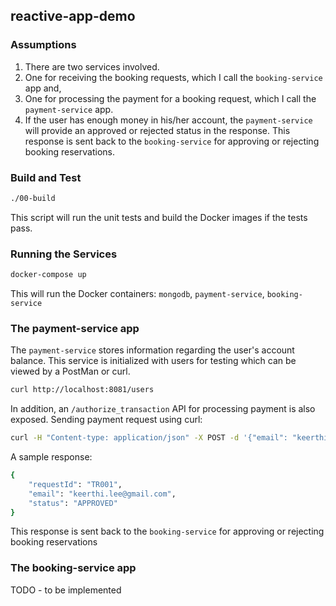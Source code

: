 ## reactive-app-demo

### Assumptions
1. There are two services involved. 
2. One for receiving the booking requests, which I call the `booking-service` app and,
3. One for processing the payment for a booking request, which I call the `payment-service` app.
4. If the user has enough money in his/her account, the `payment-service` will provide an approved or rejected status
   in the response. This response is sent back to the `booking-service` for approving or rejecting booking reservations.

### Build and Test
```bash
./00-build
```
This script will run the unit tests and build the Docker images if the tests pass.

### Running the Services
```bash
docker-compose up
```
This will run the Docker containers: `mongodb`, `payment-service`, `booking-service`

### The payment-service app
The `payment-service` stores information regarding the user's account balance. This service is initialized with users
for testing which can be viewed by a PostMan or curl.
```bash
curl http://localhost:8081/users
```
In addition, an `/authorize_transaction` API for processing payment is also exposed. Sending payment request using curl:
```bash
curl -H "Content-type: application/json" -X POST -d '{"email": "keerthi.lee@gmail.com","request-id": "TR001", "amount": 45.0}' http://localhost:8081/authorize_transaction
```
A sample response:
```bash
{
    "requestId": "TR001",
    "email": "keerthi.lee@gmail.com",
    "status": "APPROVED"
}
```
This response is sent back to the `booking-service` for approving or rejecting booking reservations


### The booking-service app
TODO - to be implemented

